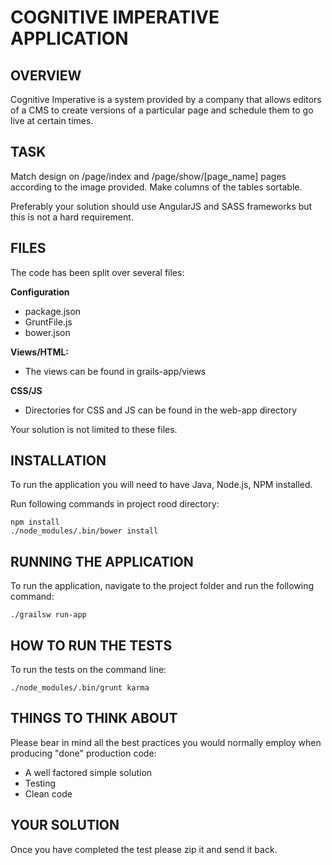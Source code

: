 # COGNITIVE IMPERATIVE APPLICATION

## OVERVIEW

Cognitive Imperative is a system provided by a company that allows editors of a CMS to create versions of a
particular page and schedule them to go live at certain times.


## TASK

Match design on /page/index and /page/show/[page_name] pages according to the image provided.
Make columns of the tables sortable.

Preferably your solution should use AngularJS and SASS frameworks but this is not a hard requirement.

## FILES

The code has been split over several files:

**Configuration**

* package.json
* GruntFile.js
* bower.json

**Views/HTML:**
* The views can be found in grails-app/views

**CSS/JS**

* Directories for CSS and JS can be found in the web-app directory


Your solution is not limited to these files.


## INSTALLATION

To run the application you will need to have Java, Node.js, NPM installed.

Run following commands in project rood directory:

````
npm install
./node_modules/.bin/bower install
````

## RUNNING THE APPLICATION

To run the application, navigate to the project folder and run the following command:
````
./grailsw run-app
````

## HOW TO RUN THE TESTS

To run the tests on the command line:
````
./node_modules/.bin/grunt karma
````

## THINGS TO THINK ABOUT

Please bear in mind all the best practices you would normally employ when producing "done" production code:

* A well factored simple solution
* Testing
* Clean code

## YOUR SOLUTION

Once you have completed the test please zip it and send it back.
